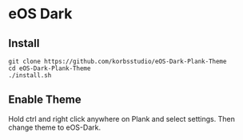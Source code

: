 # eOS Dark

## Install

```shell
git clone https://github.com/korbsstudio/eOS-Dark-Plank-Theme
cd eOS-Dark-Plank-Theme
./install.sh
```


## Enable Theme
Hold ctrl and right click anywhere on Plank and select settings.
Then change theme to eOS-Dark.
